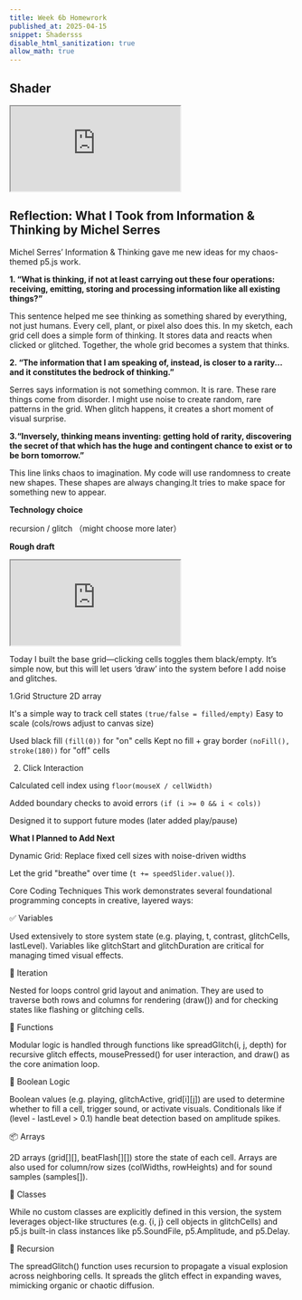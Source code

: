 ```yaml
---
title: Week 6b Homewrork
published_at: 2025-04-15
snippet: Shadersss
disable_html_sanitization: true
allow_math: true
---
```

## Shader

<iframe class="p5js_canvas" src="https://editor.p5js.org/leah0208/full/GO-Kyxcj5"></iframe>

<script type="module">

const iframes = document.querySelectorAll('.p5js_canvas');

if (iframes.length > 0) {
    iframes.forEach((iframe) => {
        iframe.width  = iframe.parentNode.scrollWidth;
        iframe.height = iframe.width * 9 / 16 + 42;
    });
}

</script>

## Reflection: What I Took from Information & Thinking by Michel Serres

Michel Serres’ Information & Thinking gave me new ideas for my chaos-themed p5.js work.

**1. “What is thinking, if not at least carrying out these four operations: receiving, emitting, storing and processing information like all existing things?”**

This sentence helped me see thinking as something shared by everything, not just humans. Every cell, plant, or pixel also does this. In my sketch, each grid cell does a simple form of thinking. It stores data and reacts when clicked or glitched. Together, the whole grid becomes a system that thinks.


**2. “The information that I am speaking of, instead, is closer to a rarity... and it constitutes the bedrock of thinking.”**

Serres says information is not something common. It is rare. These rare things come from disorder. I might use noise to create random, rare patterns in the grid. When glitch happens, it creates a short moment of visual surprise.

**3.“Inversely, thinking means inventing: getting hold of rarity, discovering the secret of that which has the huge and contingent chance to exist or to be born tomorrow.”**

This line links chaos to imagination. My code will use randomness to create new shapes. These shapes are always changing.It tries to make space for something new to appear.

**Technology choice**

recursion / glitch （might choose more later）

**Rough draft**

<iframe class="p5js_canvas" src="https://editor.p5js.org/leah0208/sketches/wRrTYAXTC"></iframe>

<script type="module">

const iframes = document.querySelectorAll('.p5js_canvas');

if (iframes.length > 0) {
    iframes.forEach((iframe) => {
        iframe.width  = iframe.parentNode.scrollWidth;
        iframe.height = iframe.width * 9 / 16 + 42;
    });
}

</script>

Today I built the base grid—clicking cells toggles them black/empty. It’s simple now, but this will let users ‘draw’ into the system before I add noise and glitches.

1.Grid Structure 2D array

It's a simple way to track cell states `(true/false = filled/empty)`
Easy to scale (cols/rows adjust to canvas size)

Used black fill `(fill(0))` for "on" cells
Kept no fill + gray border `(noFill(), stroke(180))` for "off" cells

2. Click Interaction

Calculated cell index using `floor(mouseX / cellWidth)`

Added boundary checks to avoid errors `(if (i >= 0 && i < cols))`

Designed it to support future modes (later added play/pause)


**What I Planned to Add Next**

Dynamic Grid: Replace fixed cell sizes with noise-driven widths

Let the grid "breathe" over time (`t += speedSlider.value()`).



Core Coding Techniques
This work demonstrates several foundational programming concepts in creative, layered ways:

✅ Variables

Used extensively to store system state (e.g. playing, t, contrast, glitchCells, lastLevel). Variables like glitchStart and glitchDuration are critical for managing timed visual effects.

🔁 Iteration

Nested for loops control grid layout and animation. They are used to traverse both rows and columns for rendering (draw()) and for checking states like flashing or glitching cells.

🧠 Functions

Modular logic is handled through functions like spreadGlitch(i, j, depth) for recursive glitch effects, mousePressed() for user interaction, and draw() as the core animation loop.

🔘 Boolean Logic

Boolean values (e.g. playing, glitchActive, grid[i][j]) are used to determine whether to fill a cell, trigger sound, or activate visuals. Conditionals like if (level - lastLevel > 0.1) handle beat detection based on amplitude spikes.

📦 Arrays

2D arrays (grid[][], beatFlash[][]) store the state of each cell. Arrays are also used for column/row sizes (colWidths, rowHeights) and for sound samples (samples[]).

🧱 Classes

While no custom classes are explicitly defined in this version, the system leverages object-like structures (e.g. {i, j} cell objects in glitchCells) and p5.js built-in class instances like p5.SoundFile, p5.Amplitude, and p5.Delay.

🔁 Recursion

The spreadGlitch() function uses recursion to propagate a visual explosion across neighboring cells. It spreads the glitch effect in expanding waves, mimicking organic or chaotic diffusion.

